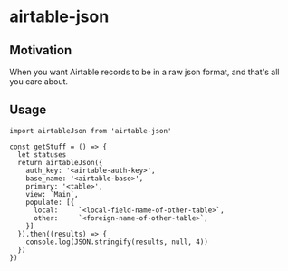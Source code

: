 airtable-json
=============

Motivation
----------

When you want Airtable records to be in a raw json format, and that's all you care about.



Usage
-----
```
import airtableJson from 'airtable-json'

const getStuff = () => {
  let statuses
  return airtableJson({
    auth_key: '<airtable-auth-key>',
    base_name: '<airtable-base>',
    primary: '<table>',
    view: `Main`,
    populate: [{ 
      local:     `<local-field-name-of-other-table>`,
      other:     `<foreign-name-of-other-table>`,
    }]
  }).then((results) => {
    console.log(JSON.stringify(results, null, 4))
  })
})
```

